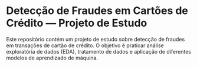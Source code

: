 # Detecção de Fraudes em Cartões de Crédito — Projeto de Estudo

Este repositório contém um projeto de estudo sobre detecção de fraudes em transações de cartão de crédito.
O objetivo é praticar análise exploratória de dados (EDA), tratamento de dados e aplicação de diferentes modelos de aprendizado de máquina.